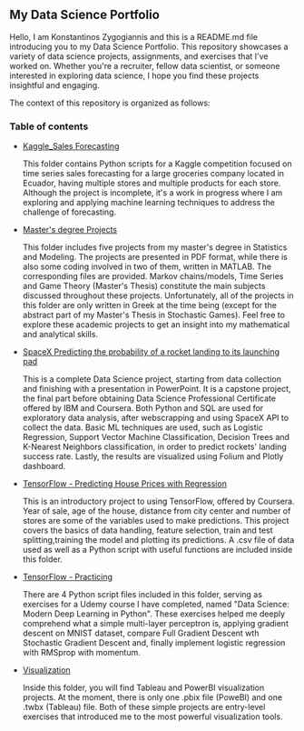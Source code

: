 ## My Data Science Portfolio
Hello, I am Konstantinos Zygogiannis and this is a README.md file introducing you to my Data Science Portfolio. This repository showcases a variety of data science projects, assignments, and exercises that I've worked on. Whether you're a recruiter, fellow data scientist, or someone interested in exploring data science, I hope you find these projects insightful and engaging.

The context of this repository is organized as follows:
### Table of contents
- [Kaggle_Sales Forecasting](https://github.com/Konszygo/Portfolio/tree/main/Kaggle_Sales%20Forecasting)

  This folder contains Python scripts for a Kaggle competition focused on time series sales forecasting for a large groceries company located in Ecuador, having multiple stores and multiple products for each store.         Although the project is incomplete, it's a work in progress where I am exploring and applying machine learning techniques to address the challenge of forecasting.
- [Master's degree Projects](https://github.com/Konszygo/Portfolio/tree/main/Master's%20degree%20Projects)

  This folder includes five projects from my master's degree in Statistics and Modeling. The projects are presented in PDF format, while there is also some coding involved in two of them, written in MATLAB. The             corresponding files are provided. Markov chains/models, Time Series and Game Theory (Master's Thesis) constitute the main subjects discussed throughout these projects. Unfortunately, all of the projects in this folder are only written in Greek at the time being (except for the abstract part of my Master's Thesis in Stochastic Games).
  Feel free to explore these academic projects to get an insight into my mathematical and analytical skills.

- [SpaceX Predicting the probability of a rocket landing to its launching pad](https://github.com/Konszygo/Portfolio/tree/main/SpaceX%20Predicting%20the%20probability%20of%20a%20rocket%20landing%20to%20its%20launching%20pad)

  This is a complete Data Science project, starting from data collection and finishing with a presentation in PowerPoint. It is a capstone project, the final part before obtaining Data Science Professional Certificate offered by IBM and Coursera. Both Python and SQL are used for exploratory data analysis, after webscrapping and using SpaceX API to collect the data. Basic ML techniques are used, such as Logistic Regression, Support Vector Machine Classification, Decision Trees and K-Nearest Neighbors classification, in order to predict rockets' landing success rate. Lastly, the results are visualized using Folium and Plotly dashboard. 
- [TensorFlow - Predicting House Prices with Regression](https://github.com/Konszygo/Portfolio/tree/main/TensorFlow%20-%20Predicting%20House%20Prices%20with%20Regression)

  This is an introductory project to using TensorFlow, offered by Coursera. Year of sale, age of the house, distance from city center and number of stores are some of the variables used to make predictions. This project covers the basics of data handling, feature selection, train and test splitting,training the model and plotting its predictions. A .csv file of data used as well as a Python script with useful functions are included inside this folder.

- [TensorFlow - Practicing](https://github.com/Konszygo/Portfolio/tree/main/Tensorflow%20-%20Practicing)

  There are 4 Python script files included in this folder, serving as exercises for a Udemy course I have completed, named "Data Science: Modern Deep Learning in Python". These exercises helped me deeply comprehend what a simple multi-layer perceptron is, applying gradient descent on MNIST dataset, compare Full Gradient Descent wth Stochastic Gradient Descent and, finally implement logistic regression with RMSprop with momentum.
  
- [Visualization](https://github.com/Konszygo/Portfolio/tree/main/Visualization)

  Inside this folder, you will find Tableau and PowerBI visualization projects. At the moment, there is only one .pbix file (PoweBI) and one .twbx (Tableau) file. Both of these simple projects are entry-level exercises that introduced me to the most powerful visualization tools. 
  


